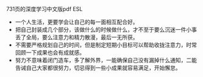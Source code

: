 731页的深度学习中文版pdf
ESL

- 一个人生活，更要学会让自己的每一面相互配合好。
- 把自己封装成几个部分，该做什么的时候做什么，才不至于要么沉迷一件小事丢了全局，要么注意力和精力散漫，最后一无所获。
- 不需要严格规划自己的时间，但是制定短期小目标可以帮助收拢注意力，时常回顾一下成果也会有成就感。
- 努力不意味着闭门造车，多了解外界，一能确保自己没有漏掉什么通知，二能告诫自己大家都很努力，切忌得到一些小成果就容易满足，开始懈怠。